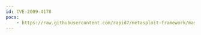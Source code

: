 ```yaml
---
id: CVE-2009-4178
pocs:
    - https://raw.githubusercontent.com/rapid7/metasploit-framework/master/modules/exploits/windows/http/hp_nnm_ovwebhelp.rb
---
```

